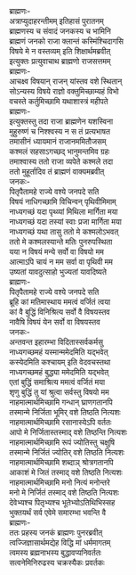 ब्राह्मणः-  
अत्राप्युदाहरन्तीमम् इतिहासं पुरातनम्  
ब्राह्मणस्य च संवादं जनकस्य च भामिनि  
ब्राह्मणं जनको राजा क्लान्तं कस्मिंश्चिदागसि  
विषये मे न वस्तव्यम् इति शिक्षार्थमब्रवीत्  
इत्युक्तः प्रत्युवाचाथ ब्राह्मणो राजसत्तमम्  
ब्राह्मणः-  
आचक्ष्व विषयान् राजन् यांस्तव वशे स्थितान्  
सोऽन्यस्य विषये राज्ञो वक्तुमिच्छाम्यहं विभो  
वचस्ते कर्तुमिच्छामि यथाशास्त्रं महीपते  
ब्राह्मणः-  
इत्युक्तस्तु तदा राजा ब्राह्मणेन यशस्विना  
मुहुरुष्णं च निश्श्वस्य न स तं प्रत्यभाषत  
तमासीनं ध्यायमानं राजानममितौजसम्  
कश्मलं सहसाऽगच्छद् भानुमन्तमिव ग्रहः  
तमाश्वास्य ततो राजा व्यपेते कश्मले तदा  
ततो मुहूर्तादिव तं ब्राह्मणं वाक्यमब्रवीत्  
जनकः-  
पितृपैतामहे राज्ये वश्ये जनपदे सति  
विषयं नाधिगच्छामि विचिन्वन् पृथिवीमिमाम्  
नाध्यगच्छं यदा पृथ्व्यां मिथिला मार्गिता मया  
नाध्यगच्छं यदा तस्यां स्वाः प्रजा मार्गिता मया  
नाध्यगच्छं यथा तासु ततो मे कश्मलोऽभवत्  
ततो मे कश्मलस्यान्ते मतिः पुनरुपस्थिता  
यया न विषयं मन्ये सर्वो वा विषयो मम  
आत्माऽपि चायं न मम सर्वा वा पृथिवी मम  
उष्यतां यावदुत्साहो भुज्यतां यावदिष्यते  
ब्राह्मणः-  
पितृपैतामहे राज्ये वश्ये जनपदे सति  
ब्रूहि कां मतिमास्थाय ममत्वं वर्जितं त्वया  
कां वै बुद्धिं विनिश्रित्य सर्वो वै विषयस्तव  
नावैषि विषयं येन सर्वो वा विषयस्तव  
जनकः-  
अन्तवन्त इहारम्भा विदितास्सर्वकर्मसु  
नाध्यगच्छमहं यस्मान्ममेदमिति यद्भवेत्  
कस्येदमिति कश्चायम् इति वेदवचस्तथा  
नाध्यगच्छमहं बुद्ध्या ममेदमिति यद्भवेत्  
एतां बुद्धिं समाश्रित्य ममत्वं वर्जितं मया  
शृणु बुद्धिं तु यां श्रुत्वा सर्वस्तु विषयो मम  
नाहमात्मार्थमिच्छामि गन्धान् घ्राणगतानपि  
तस्मान्मे निर्जिता भूमिर् वशे तिष्ठति नित्यशः  
नाहमात्मार्थमिच्छामि रसानास्येऽपि वर्ततः  
आपो मे निर्जितास्तस्माद् वशे तिष्ठन्ति नित्यशः  
नाहमात्मार्थमिच्छामि रूपं ज्योतिस्तु चक्षुषि  
तस्मान्मे निर्जितं ज्योतिर् वशे तिष्ठति नित्यशः  
नाहमात्मार्थमिच्छामि शब्दाञ् श्रोत्रगतानपि  
आकाशं मे जितं तस्माद् वशे तिष्ठति नित्यशः  
नाहमात्मार्थमिच्छामि मनो नित्यं मनोन्तरे  
मनो मे निर्जितं तस्माद् वशे तिष्ठति नित्यशः  
देवेभ्यश्च पितृभ्यश्च भूतेभ्योऽतिथिभिस्सह  
भुक्तयर्थं सर्व एवेमे समारम्भा भवन्ति वै  
ब्राह्मणः-  
ततः प्रहस्य जनकं ब्राह्मणः पुनरब्रवीत्  
त्वज्जिज्ञासार्थमद्येह विद्धि मां धर्ममागतम्  
त्वमस्य ब्रह्मनाभस्य बुद्धावप्यनिवर्ततः  
सत्वनेमिनिरुढस्य चक्रस्यैकः प्रवर्तकः  
